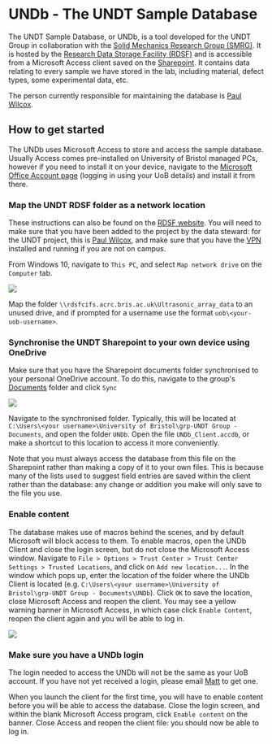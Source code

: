 # UNDb - The UNDT Sample Database

The UNDT Sample Database, or UNDb, is a tool developed for the UNDT Group in collaboration with the [Solid Mechanics Research Group (SMRG)](https://www.bristol.ac.uk/engineering/research/solids/). It is hosted by the [Research Data Storage Facility (RDSF)](https://www.bristol.ac.uk/acrc/research-data-storage-facility/) and is accessible from a Microsoft Access client saved on the [Sharepoint](https://uob.sharepoint.com/:f:/r/teams/grp-UNDTGroup/Shared%20Documents/UNDb). It contains data relating to every sample we have stored in the lab, including material, defect types, some experimental data, etc.

The person currently responsible for maintaining the database is [Paul Wilcox](mailto:p.wilcox@bristol.ac.uk).

## How to get started

The UNDb uses Microsoft Access to store and access the sample database. Usually Access comes pre-installed on University of Bristol managed PCs, however if you need to install it on your device, navigate to the [Microsoft Office Account page](https://portal.office.com/account) (logging in using your UoB details) and install it from there.

### Map the UNDT RDSF folder as a network location

These instructions can also be found on the [RDSF website](https://www.bristol.ac.uk/acrc/research-data-storage-facility/how-to-access-the-rdsf/). You will need to make sure that you have been added to the project by the data steward: for the UNDT project, this is [Paul Wilcox](mailto:p.wilcox@bristol.ac.uk), and make sure that you have the [VPN](https://www.bris.ac.uk/it-services/advice/homeusers/uobonly/uobvpn/howto/) installed and running if you are not on campus.

From Windows 10, navigate to `This PC`, and select `Map network drive` on the `Computer` tab.

<img align="center" src="https://raw.githubusercontent.com/undt-group-handbook/undt-handbook-v1.0/main/book/template/resources/undb/network_drive.png">

Map the folder `\\rdsfcifs.acrc.bris.ac.uk\Ultrasonic_array_data` to an unused drive, and if prompted for a username use the format `uob\<your-uob-username>`.

### Synchronise the UNDT Sharepoint to your own device using OneDrive

Make sure that you have the Sharepoint documents folder synchronised to your personal OneDrive account. To do this, navigate to the group's [Documents](https://uob.sharepoint.com/teams/grp-UNDTGroup/Shared%20Documents/Forms/AllItems.aspx) folder and click `Sync`

<img align="center" src="https://raw.githubusercontent.com/undt-group-handbook/undt-handbook-v1.0/main/book/template/resources/undb/Sync.png">

Navigate to the synchronised folder. Typically, this will be located at `C:\Users\<your username>\University of Bristol\grp-UNDT Group - Documents`, and open the folder `UNDb`. Open the file `UNDb_Client.accdb`, or make a shortcut to this location to access it more conveniently.

Note that you must always access the database from this file on the Sharepoint rather than making a copy of it to your own files. This is because many of the lists used to suggest field entries are saved within the client rather than the database: any change or addition you make will only save to the file you use.

### Enable content

The database makes use of macros behind the scenes, and by default Microsoft will block access to them. To enable macros, open the UNDb Client and close the login screen, but do not close the Microsoft Access window. Navigate to `File > Options > Trust Center > Trust Center Settings > Trusted Locations`, and click on `Add new location...`. In the window which pops up, enter the location of the folder where the UNDb Client is located (e.g. `C:\Users\<your username>\University of Bristol\grp-UNDT Group - Documents\UNDb`). Click `OK` to save the location, close Microsoft Access and reopen the client. You may see a yellow warning banner in Microsoft Access, in which case click `Enable Content`, reopen the client again and you will be able to log in.

<img align="center" src="https://raw.githubusercontent.com/undt-group-handbook/undt-handbook-v1.0/main/book/template/resources/undb/trustcenter.png">

### Make sure you have a UNDb login

The login needed to access the UNDb will not be the same as your UoB account. If you have not yet received a login, please email [Matt](mailto:m.chandler@bristol.ac.uk) to get one.

When you launch the client for the first time, you will have to enable content before you will be able to access the database. Close the login screen, and within the blank Microsoft Access program, click `Enable content` on the banner. Close Access and reopen the client file: you should now be able to log in.

